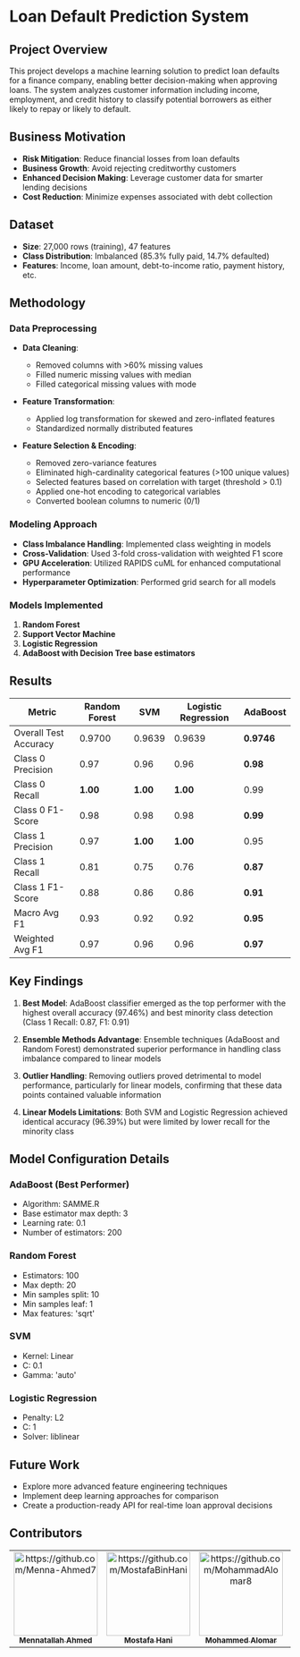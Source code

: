 # Loan Default Prediction System

## Project Overview
This project develops a machine learning solution to predict loan defaults for a finance company, enabling better decision-making when approving loans. The system analyzes customer information including income, employment, and credit history to classify potential borrowers as either likely to repay or likely to default.

## Business Motivation
- **Risk Mitigation**: Reduce financial losses from loan defaults
- **Business Growth**: Avoid rejecting creditworthy customers
- **Enhanced Decision Making**: Leverage customer data for smarter lending decisions
- **Cost Reduction**: Minimize expenses associated with debt collection

## Dataset
- **Size**: 27,000 rows (training), 47 features
- **Class Distribution**: Imbalanced (85.3% fully paid, 14.7% defaulted)
- **Features**: Income, loan amount, debt-to-income ratio, payment history, etc.

## Methodology

### Data Preprocessing
- **Data Cleaning**:
  - Removed columns with >60% missing values
  - Filled numeric missing values with median
  - Filled categorical missing values with mode
  
- **Feature Transformation**:
  - Applied log transformation for skewed and zero-inflated features
  - Standardized normally distributed features
  
- **Feature Selection & Encoding**:
  - Removed zero-variance features
  - Eliminated high-cardinality categorical features (>100 unique values)
  - Selected features based on correlation with target (threshold > 0.1)
  - Applied one-hot encoding to categorical variables
  - Converted boolean columns to numeric (0/1)

### Modeling Approach
- **Class Imbalance Handling**: Implemented class weighting in models
- **Cross-Validation**: Used 3-fold cross-validation with weighted F1 score
- **GPU Acceleration**: Utilized RAPIDS cuML for enhanced computational performance
- **Hyperparameter Optimization**: Performed grid search for all models

### Models Implemented
1. **Random Forest**
2. **Support Vector Machine**
3. **Logistic Regression**
4. **AdaBoost with Decision Tree base estimators**

## Results

| Metric | Random Forest | SVM | Logistic Regression | AdaBoost |
|--------|---------------|-----|---------------------|---------|
| Overall Test Accuracy | 0.9700 | 0.9639 | 0.9639 | **0.9746** |
| Class 0 Precision | 0.97 | 0.96 | 0.96 | **0.98** |
| Class 0 Recall | **1.00** | **1.00** | **1.00** | 0.99 |
| Class 0 F1-Score | 0.98 | 0.98 | 0.98 | **0.99** |
| Class 1 Precision | 0.97 | **1.00** | **1.00** | 0.95 |
| Class 1 Recall | 0.81 | 0.75 | 0.76 | **0.87** |
| Class 1 F1-Score | 0.88 | 0.86 | 0.86 | **0.91** |
| Macro Avg F1 | 0.93 | 0.92 | 0.92 | **0.95** |
| Weighted Avg F1 | 0.97 | 0.96 | 0.96 | **0.97** |

## Key Findings

1. **Best Model**: AdaBoost classifier emerged as the top performer with the highest overall accuracy (97.46%) and best minority class detection (Class 1 Recall: 0.87, F1: 0.91)

2. **Ensemble Methods Advantage**: Ensemble techniques (AdaBoost and Random Forest) demonstrated superior performance in handling class imbalance compared to linear models

3. **Outlier Handling**: Removing outliers proved detrimental to model performance, particularly for linear models, confirming that these data points contained valuable information

4. **Linear Models Limitations**: Both SVM and Logistic Regression achieved identical accuracy (96.39%) but were limited by lower recall for the minority class

## Model Configuration Details

### AdaBoost (Best Performer)
- Algorithm: SAMME.R
- Base estimator max depth: 3
- Learning rate: 0.1
- Number of estimators: 200

### Random Forest
- Estimators: 100
- Max depth: 20
- Min samples split: 10
- Min samples leaf: 1
- Max features: 'sqrt'

### SVM
- Kernel: Linear
- C: 0.1
- Gamma: 'auto'

### Logistic Regression
- Penalty: L2
- C: 1
- Solver: liblinear

## Future Work

- Explore more advanced feature engineering techniques
- Implement deep learning approaches for comparison
- Create a production-ready API for real-time loan approval decisions

## Contributors <a name = "Contributors"></a>

<table>
  <tr>
    <td align="center">
    <a href="https://github.com/Menna-Ahmed7" target="_black">
    <img src="https://avatars.githubusercontent.com/u/110634473?v=4" width="150px;" alt="https://github.com/Menna-Ahmed7"/>
    <br />
    <sub><b>Mennatallah Ahmed</b></sub></a>
    </td>
    <td align="center">
    <a href="https://github.com/MostafaBinHani" target="_black">
    <img src="https://avatars.githubusercontent.com/u/119853216?v=4" width="150px;" alt="https://github.com/MostafaBinHani"/>
    <br />
    <sub><b>Mostafa Hani</b></sub></a>
    </td>
    <td align="center">
    <a href="https://github.com/MohammadAlomar8" target="_black">
    <img src="https://avatars.githubusercontent.com/u/119791309?v=4" width="150px;" alt="https://github.com/MohammadAlomar8"/>
    <br />
    <sub><b>Mohammed Alomar</b></sub></a>
    </td>
    <td align="center">
    <a href="https://github.com/mou-code" target="_black">
    <img src="https://avatars.githubusercontent.com/u/123744354?v=4" width="150px;" alt="https://github.com/mou-code"/>
    <br />
    <sub><b>Moustafa Mohammed</b></sub></a>
    </td>
  </tr>
 </table>
